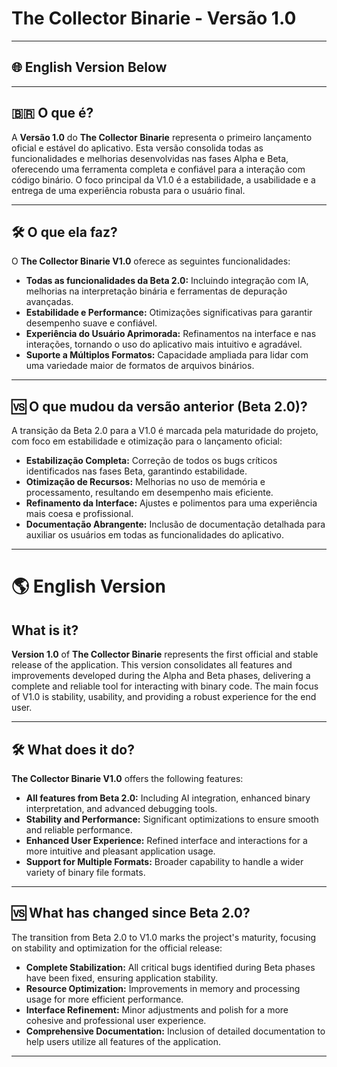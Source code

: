 # The Collector Binarie - Versão 1.0

---

## 🌐 English Version Below

---

## 🇧🇷 O que é?

A **Versão 1.0** do **The Collector Binarie** representa o primeiro lançamento oficial e estável do aplicativo. Esta versão consolida todas as funcionalidades e melhorias desenvolvidas nas fases Alpha e Beta, oferecendo uma ferramenta completa e confiável para a interação com código binário. O foco principal da V1.0 é a estabilidade, a usabilidade e a entrega de uma experiência robusta para o usuário final.

---

## 🛠️ O que ela faz?

O **The Collector Binarie V1.0** oferece as seguintes funcionalidades:

- **Todas as funcionalidades da Beta 2.0:** Incluindo integração com IA, melhorias na interpretação binária e ferramentas de depuração avançadas.
- **Estabilidade e Performance:** Otimizações significativas para garantir desempenho suave e confiável.
- **Experiência do Usuário Aprimorada:** Refinamentos na interface e nas interações, tornando o uso do aplicativo mais intuitivo e agradável.
- **Suporte a Múltiplos Formatos:** Capacidade ampliada para lidar com uma variedade maior de formatos de arquivos binários.

---

## 🆚 O que mudou da versão anterior (Beta 2.0)?

A transição da Beta 2.0 para a V1.0 é marcada pela maturidade do projeto, com foco em estabilidade e otimização para o lançamento oficial:

- **Estabilização Completa:** Correção de todos os bugs críticos identificados nas fases Beta, garantindo estabilidade.
- **Otimização de Recursos:** Melhorias no uso de memória e processamento, resultando em desempenho mais eficiente.
- **Refinamento da Interface:** Ajustes e polimentos para uma experiência mais coesa e profissional.
- **Documentação Abrangente:** Inclusão de documentação detalhada para auxiliar os usuários em todas as funcionalidades do aplicativo.

---

# 🌎 English Version

## What is it?

**Version 1.0** of **The Collector Binarie** represents the first official and stable release of the application. This version consolidates all features and improvements developed during the Alpha and Beta phases, delivering a complete and reliable tool for interacting with binary code. The main focus of V1.0 is stability, usability, and providing a robust experience for the end user.

---

## 🛠️ What does it do?

**The Collector Binarie V1.0** offers the following features:

- **All features from Beta 2.0:** Including AI integration, enhanced binary interpretation, and advanced debugging tools.
- **Stability and Performance:** Significant optimizations to ensure smooth and reliable performance.
- **Enhanced User Experience:** Refined interface and interactions for a more intuitive and pleasant application usage.
- **Support for Multiple Formats:** Broader capability to handle a wider variety of binary file formats.

---

## 🆚 What has changed since Beta 2.0?

The transition from Beta 2.0 to V1.0 marks the project's maturity, focusing on stability and optimization for the official release:

- **Complete Stabilization:** All critical bugs identified during Beta phases have been fixed, ensuring application stability.
- **Resource Optimization:** Improvements in memory and processing usage for more efficient performance.
- **Interface Refinement:** Minor adjustments and polish for a more cohesive and professional user experience.
- **Comprehensive Documentation:** Inclusion of detailed documentation to help users utilize all features of the application.

---
